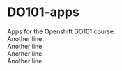 # DO101-apps

Apps for the Openshift DO101 course.<br>
Another line.<br>
Another line.<br>
Another line.<br>
Another line.<br>
